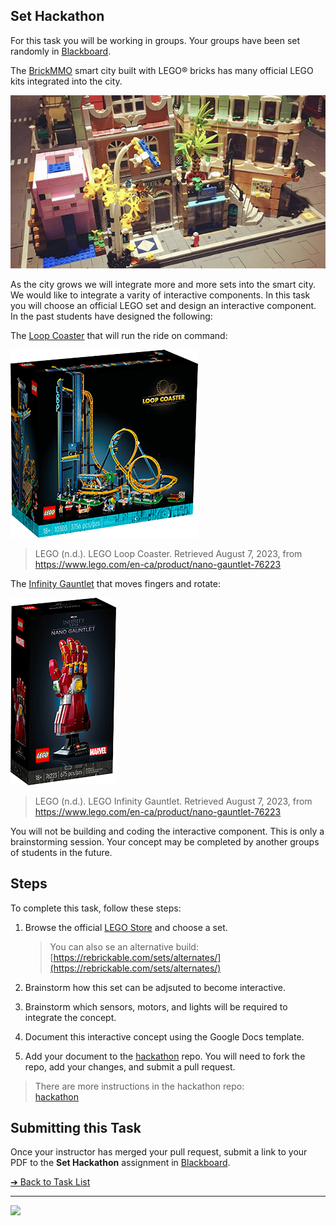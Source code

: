 <style>@import url("//readme.codeadam.ca/readme.css");</style>

## Set Hackathon

For this task you will be working in groups. Your groups have been set randomly in [Blackboard](https://learn.humber.ca).

The [BrickMMO](http://brickmmo.com/) smart city built with LEGO® bricks has many official LEGO kits integrated into the city.

![BrickMMO City](images/brickmmo.png)

As the city grows we will integrate more and more sets into the smart city. We would like to integrate a varity of interactive components. In this task you will choose an official LEGO set and design an interactive component. In the past students have designed the following:

The [Loop Coaster](https://www.lego.com/en-ca/product/loop-coaster-10303) that will run the ride on command:

![LEGO Loop Coaster](images/lego-coaster.png)

> LEGO (n.d.). LEGO Loop Coaster. Retrieved August 7, 2023, from https://www.lego.com/en-ca/product/nano-gauntlet-76223

The [Infinity Gauntlet](https://www.lego.com/en-ca/product/nano-gauntlet-76223) that moves fingers and rotate:

![LEGO Loop Coaster](images/lego-infinity.png)

> LEGO (n.d.). LEGO Infinity Gauntlet. Retrieved August 7, 2023, from https://www.lego.com/en-ca/product/nano-gauntlet-76223

You will not be building and coding the interactive component. This is only a brainstorming session. Your concept may be completed by another groups of students in the future.

## Steps

To complete this task, follow these steps:

1. Browse the official [LEGO Store]() and choose a set.

   > You can also se an alternative build:  
   > [https://rebrickable.com/sets/alternates/](https://rebrickable.com/sets/alternates/)

2. Brainstorm how this set can be adjsuted to become interactive.
3. Brainstorm which sensors, motors, and lights will be required to integrate the concept.
4. Document this interactive concept using the Google Docs template.
5. Add your document to the [hackathon](https://github.com/BrickMMO/hackathon-set.git) repo. You will need to fork the repo, add your changes, and submit a pull request.

> There are more instructions in the hackathon repo:  
> [hackathon](https://github.com/BrickMMO/hackathon-set.git)

## Submitting this Task

Once your instructor has merged your pull request, submit a link to your PDF to the **Set Hackathon** assignment in [Blackboard](https://learn.humber.ca/).

[&#10132; Back to Task List](/)

---

<a href="https://brickmmo.com">
<img src="https://brickmmo.com/images/brickmmo-logo-horizontal.jpg" width="100">
</a>
